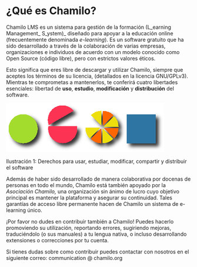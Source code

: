 # ¿Qué es Chamilo?

Chamilo LMS es un sistema para gestión de la formación \(L_earning Management_ S_ystem\)_ diseñado para apoyar a la educación online \(frecuentemente denominada _e-learning_\). Es un software gratuito que ha sido desarrollado a través de la colaboración de varias empresas, organizaciones e individuos de acuerdo con un modelo conocido como Open Source \(código libre\), pero con estrictos valores éticos.

Esto significa que eres libre de descargar y utilizar Chamilo, siempre que aceptes los términos de su licencia, \(detallados en la licencia GNU/GPLv3\). Mientras te comprometas a mantenerlos, te conferirá cuatro libertades esenciales: libertad de **uso**, **estudio**, **modificación** y **distribución** del software.

![](../../.gitbook/assets/images268%20%289%29.png)

Ilustración 1: Derechos para usar, estudiar, modificar, compartir y distribuir el software

Además de haber sido desarrollado de manera colaborativa por docenas de personas en todo el mundo, Chamilo está también apoyado por la _Asociación Chamilo,_ una organización sin ánimo de lucro cuyo objetivo principal es mantener la plataforma y asegurar su continuidad. Tales garantías de acceso libre permanente hacen de Chamilo un sistema de e-learning único.

¡Por favor no dudes en contribuir también a Chamilo! Puedes hacerlo promoviendo su utilización, reportando errores, sugiriendo mejoras, traduciéndolo \(o sus manuales\) a tu lengua nativa, o incluso desarrollando extensiones o correcciones por tu cuenta.

Si tienes dudas sobre como contribuir puedes contactar con nosotros en el siguiente correo: communication @ chamilo.org


